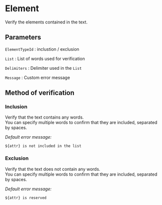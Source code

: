# Element

Verify the elements contained in the text.

## Parameters

`ElementTypeId`
:   inclustion / exclusion

`List`
:   List of words used for verification

`Delimiters`
:   Delimiter used in the `List`

`Message`
:   Custom error message

## Method of verification

### Inclusion

Verify that the text contains any words.  
You can specify multiple words to confirm that they are included, separated by spaces.

_Default error message:_

    ${attr} is not included in the list

### Exclusion

Verify that the text does not contain any words.  
You can specify multiple words to confirm that they are included, separated by spaces.

_Default error message:_

    ${attr} is reserved